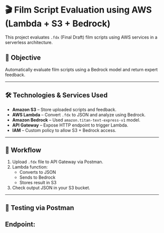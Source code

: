 # 🎬 Film Script Evaluation using AWS (Lambda + S3 + Bedrock)

This project evaluates `.fdx` (Final Draft) film scripts using AWS services in a serverless architecture.

## 🚀 Objective

Automatically evaluate film scripts using a Bedrock model and return expert feedback.

---

## 🛠️ Technologies & Services Used

- **Amazon S3** – Store uploaded scripts and feedback.
- **AWS Lambda** – Convert `.fdx` to JSON and analyze using Bedrock.
- **Amazon Bedrock** – Used `amazon.titan-text-express-v1` model.
- **API Gateway** – Expose HTTP endpoint to trigger Lambda.
- **IAM** – Custom policy to allow S3 + Bedrock access.

---

## 🔄 Workflow

1. Upload `.fdx` file to API Gateway via Postman.
2. Lambda function:
   - Converts to JSON
   - Sends to Bedrock
   - Stores result in S3
3. Check output JSON in your S3 bucket.

---

## 🧪 Testing via Postman

**Endpoint:**
---------------------------------------------------------------------------------------------

